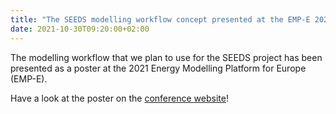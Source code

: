 ```yaml
---
title: "The SEEDS modelling workflow concept presented at the EMP-E 2021"
date: 2021-10-30T09:20:00+02:00
---
```


The modelling workflow that we plan to use for the SEEDS project has been presented as a poster at the 2021 Energy Modelling Platform for Europe (EMP-E).

Have a look at the poster on the [conference website](https://www.energymodellingplatform.eu/wp-content/uploads/2021/10/SEEDS_poster_v5.pdf)!
